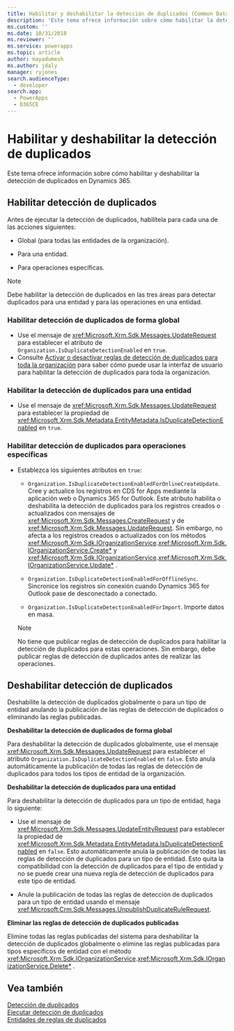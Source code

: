 ```yaml
---
title: Habilitar y deshabilitar la detección de duplicados (Common Data Service para aplicaciones) | Microsoft Docs
description: 'Este tema ofrece información sobre cómo habilitar la detección de duplicados para todas las entidades de una organización, para una entidad específica y para operaciones específicas y cómo deshabilitar la detección de duplicados globalmente o para un tipo de entidad anulando la publicación de las reglas de detección de duplicados o eliminando las reglas publicadas.'
ms.custom: ''
ms.date: 10/31/2018
ms.reviewer: ''
ms.service: powerapps
ms.topic: article
author: mayadumesh
ms.author: jdaly
manager: ryjones
search.audienceType:
  - developer
search.app:
  - PowerApps
  - D365CE
---
```

# <a name="enable-and-disable-duplicate-detection"></a>Habilitar y deshabilitar la detección de duplicados

Este tema ofrece información sobre cómo habilitar y deshabilitar la detección de duplicados en Dynamics 365.

<a name="bkmk_enable"></a>

## <a name="enable-duplicate-detection"></a>Habilitar detección de duplicados

Antes de ejecutar la detección de duplicados, habilítela para cada una de las acciones siguientes:  
  
-   Global (para todas las entidades de la organización).  
  
-   Para una entidad.  
  
-   Para operaciones específicas.  
  
> [!NOTE]
>  Debe habilitar la detección de duplicados en las tres áreas para detectar duplicados para una entidad y para las operaciones en una entidad.  
  
### <a name="enable-duplicate-detection-globally"></a>Habilitar detección de duplicados de forma global  
  
-   Use el mensaje de <xref:Microsoft.Xrm.Sdk.Messages.UpdateRequest> para establecer el atributo de `Organization.IsDuplicateDetectionEnabled` en `true`.
-   Consulte [Activar o desactivar reglas de detección de duplicados para toda la organización](/dynamics365/customer-engagement/admin/turn-duplicate-detection-rules-off-whole-organization) para saber cómo puede usar la interfaz de usuario para habilitar la detección de duplicados para toda la organización.
  
### <a name="enable-duplicate-detection-for-an-entity"></a>Habilitar la detección de duplicados para una entidad  
  
-   Use el mensaje de <xref:Microsoft.Xrm.Sdk.Messages.UpdateRequest> para establecer la propiedad de <xref:Microsoft.Xrm.Sdk.Metadata.EntityMetadata.IsDuplicateDetectionEnabled> en `true`.  
  
### <a name="enable-duplicate-detection-for-specific-operations"></a>Habilitar detección de duplicados para operaciones específicas  
  
- Establezca los siguientes atributos en `true`:  
  
  - `Organization.IsDuplicateDetectionEnabledForOnlineCreateUpdate`. Cree y actualice los registros en CDS for Apps mediante la aplicación web o Dynamics 365 for Outlook. Este atributo habilita o deshabilita la detección de duplicados para los registros creados o actualizados con mensajes de <xref:Microsoft.Xrm.Sdk.Messages.CreateRequest> y de <xref:Microsoft.Xrm.Sdk.Messages.UpdateRequest>. Sin embargo, no afecta a los registros creados o actualizados con los métodos <xref:Microsoft.Xrm.Sdk.IOrganizationService>.<xref:Microsoft.Xrm.Sdk.IOrganizationService.Create*> y <xref:Microsoft.Xrm.Sdk.IOrganizationService>.<xref:Microsoft.Xrm.Sdk.IOrganizationService.Update*> .  
  
  - `Organization.IsDuplicateDetectionEnabledForOfflineSync`. Sincronice los registros sin conexión cuando Dynamics 365 for Outlook pase de desconectado a conectado.  
  
  - `Organization.IsDuplicateDetectionEnabledForImport`. Importe datos en masa.  
  
  > [!NOTE]
  >  No tiene que publicar reglas de detección de duplicados para habilitar la detección de duplicados para estas operaciones. Sin embargo, debe publicar reglas de detección de duplicados antes de realizar las operaciones.  

<a name="bkmk_disable"></a>

## <a name="disable-duplicate-detection"></a>Deshabilitar detección de duplicados

Deshabilite la detección de duplicados globalmente o para un tipo de entidad anulando la publicación de las reglas de detección de duplicados o eliminando las reglas publicadas.  
  
 **Deshabilitar la detección de duplicados de forma global**  
  
 Para deshabilitar la detección de duplicados globalmente, use el mensaje <xref:Microsoft.Xrm.Sdk.Messages.UpdateRequest> para establecer el atributo `Organization.IsDuplicateDetectionEnabled` en `false`. Esto anula automáticamente la publicación de todas las reglas de detección de duplicados para todos los tipos de entidad de la organización.  
  
 **Deshabilitar la detección de duplicados para una entidad**  
  
 Para deshabilitar la detección de duplicados para un tipo de entidad, haga lo siguiente:  
  
-   Use el mensaje de <xref:Microsoft.Xrm.Sdk.Messages.UpdateEntityRequest> para establecer la propiedad de <xref:Microsoft.Xrm.Sdk.Metadata.EntityMetadata.IsDuplicateDetectionEnabled> en `false`. Esto automáticamente anula la publicación de todas las reglas de detección de duplicados para un tipo de entidad. Esto quita la compatibilidad con la detección de duplicados para el tipo de entidad y no se puede crear una nueva regla de detección de duplicados para este tipo de entidad.  
  
-   Anule la publicación de todas las reglas de detección de duplicados para un tipo de entidad usando el mensaje <xref:Microsoft.Crm.Sdk.Messages.UnpublishDuplicateRuleRequest>.  
  
**Eliminar las reglas de detección de duplicados publicadas**  
  
Elimine todas las reglas publicadas del sistema para deshabilitar la detección de duplicados globalmente o elimine las reglas publicadas para tipos específicos de entidad con el método <xref:Microsoft.Xrm.Sdk.IOrganizationService>.<xref:Microsoft.Xrm.Sdk.IOrganizationService.Delete*> .  

## <a name="see-also"></a>Vea también

[Detección de duplicados](detect-duplicate-data-with-code.md)  
[Ejecutar detección de duplicados](run-duplicate-detection.md)   
[Entidades de reglas de duplicados](duplicaterule-entities.md) 